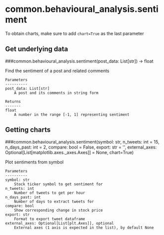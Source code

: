 # common.behavioural_analysis.sentiment

To obtain charts, make sure to add `chart=True` as the last parameter

## Get underlying data 
###common.behavioural_analysis.sentiment(post_data: List[str]) -> float

Find the sentiment of a post and related comments

    Parameters
    ----------
    post_data: List[str]
        A post and its comments in string form

    Returns
    -------
    float
        A number in the range [-1, 1] representing sentiment

## Getting charts 
###common.behavioural_analysis.sentiment(symbol: str, n_tweets: int = 15, n_days_past: int = 2, compare: bool = False, export: str = '', external_axes: Optional[List[matplotlib.axes._axes.Axes]] = None, chart=True)

Plot sentiments from symbol

    Parameters
    ----------
    symbol: str
        Stock ticker symbol to get sentiment for
    n_tweets: int
        Number of tweets to get per hour
    n_days_past: int
        Number of days to extract tweets for
    compare: bool
        Show corresponding change in stock price
    export: str
        Format to export tweet dataframe
    external_axes: Optional[List[plt.Axes]], optional
        External axes (1 axis is expected in the list), by default None
